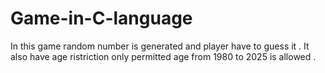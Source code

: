 # Game-in-C-language
In this game random number is generated and player have to guess it . It also have age ristriction only permitted age from 1980 to 2025 is allowed .
